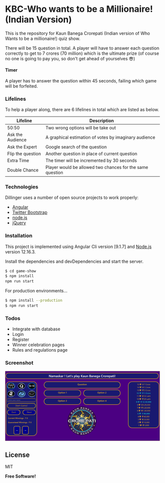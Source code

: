 # KBC-Who wants to be a Millionaire! (Indian Version)
This is the repository for Kaun Banega Crorepati (Indian version of Who Wants to be a millionaire!) quiz show.

There will be 15 question in total. A player will have to answer each question correctly to get to 7 crores (70 million) which is the ultimate prize (of course no one is going to pay you, so don't get ahead of yourselves 😎)

#### Timer
A player has to answer the question within 45 seconds, failing which game will be forfeited.

### Lifelines

To help a player along, there are 6 lifelines in total which are listed as below.

| Lifeline | Description |
| ------ | ------ |
| 50:50 | Two wrong options will be take out|
| Ask the Audience | A graphical estimation of votes by imaginary audience |
| Ask the Expert | Google search of the question |
| Flip the question | Another question in place of current question |
| Extra Time | The timer will be incremented by 30 seconds |
| Double Chance | Player would be allowed two chances for the same question |
### Technologies

Dillinger uses a number of open source projects to work properly:

* [Angular]
* [Twitter Bootstrap]
* [node.js]
* [jQuery]

### Installation

This project is implemented using Angular Cli version [9.1.7] and [Node.js](https://nodejs.org/) version 12.16.3.

Install the dependencies and devDependencies and start the server.

```sh
$ cd game-show
$ npm install
npm run start
```

For production environments...

```sh
$ npm install --production
$ npm run start
```

### Todos

 - Integrate with database
 - Login
 - Register
 - Winner celebration pages
 - Rules and regulations page
 
### Screenshot

![Screenshot](screenshots/game-screen.png?raw=true "Game-Show")

License
----

MIT


**Free Software!**

[//]: # (These are reference links used in the body of this note and get stripped out when the markdown processor does its job. There is no need to format nicely because it shouldn't be seen. Thanks SO - http://stackoverflow.com/questions/4823468/store-comments-in-markdown-syntax)

   [git-repo-url]: <git@github.com:shekhawatbhawani87/kbc-wwtbam.git>
   [node.js]: <http://nodejs.org>
   [Twitter Bootstrap]: <http://twitter.github.com/bootstrap/>
   [jQuery]: <http://jquery.com>
   [Angular]: <https://angular.io/>
